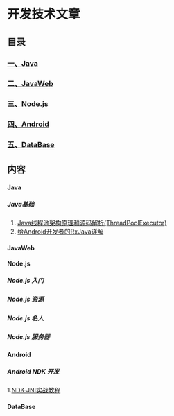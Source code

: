 # 开发技术文章
## 目录
### [一、Java](#user-content-java)
### [二、JavaWeb](#user-content-javaweb)
### [三、Node.js](#user-content-nodejs)
### [四、Android](#user-content-android)
### [五、DataBase](#user-content-database)
## 内容
#### Java
##### Java基础

1. [Java线程池架构原理和源码解析(ThreadPoolExecutor)](http://blog.csdn.net/xieyuooo/article/details/8718741)
2. [给Android开发者的RxJava详解](http://gank.io/post/560e15be2dca930e00da1083)

#### JavaWeb
#### Node.js
##### Node.js 入门
##### Node.js 资源
##### Node.js 名人
##### Node.js 服务器
#### Android
##### Android NDK 开发

1.[NDK-JNI实战教程](http://yanbober.github.io/2015/02/14/android_studio_jni_1/)

#### DataBase
